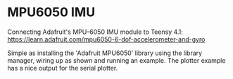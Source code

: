 # MPU6050 IMU

Connecting Adafruit's MPU-6050 IMU module to Teensy 4.1: https://learn.adafruit.com/mpu6050-6-dof-accelerometer-and-gyro

Simple as installing the 'Adafruit MPU6050' library using the library manager, wiring up as shown and running an example. The plotter example has a nice output for the serial plotter. 
